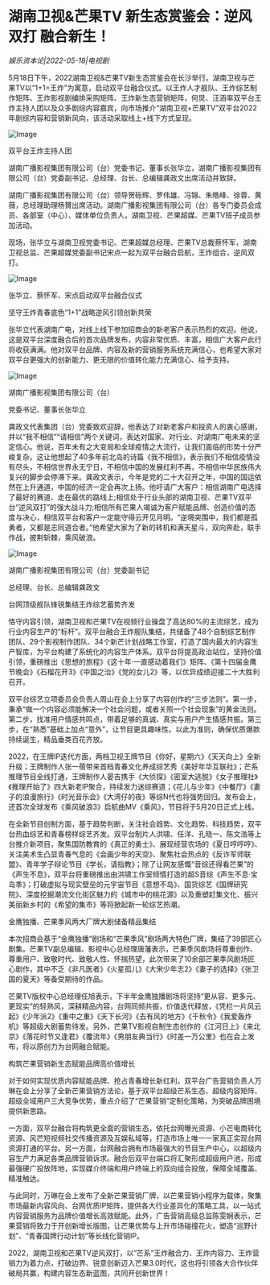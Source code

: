 # 湖南卫视&芒果TV 新生态赏鉴会：逆风双打 融合新生！

*娱乐资本论|2022-05-18|电视剧*

5月18日下午，2022湖南卫视&芒果TV新生态赏鉴会在长沙举行。湖南卫视与芒果TV以“1+1=王炸”为寓意，启动双平台融合仪式。以王炸人才舰队、王炸综艺制作矩阵、王炸影视剧编排采购矩阵、王炸新生态营销矩阵，何炅、汪涵率双平台王炸主持人团以及众多剧综内容嘉宾，向市场推介“湖南卫视+芒果TV”双平台2022年剧综内容和营销新风向，该活动采取线上+线下方式呈现。

![Image](http://static.ylzbl.com/uploads/ueditor/php/upload/image/20220518/1652880137935889.png)

双平台王炸主持人团

湖南广播影视集团有限公司（台）党委书记、董事长张华立，湖南广播影视集团有限公司（台）党委副书记、总经理、台长、总编辑龚政文出席活动并致辞。

湖南广播影视集团有限公司（台）领导贺砾辉、罗伟雄、冯锦、朱皓峰、徐蓉、黄薇，总经理助理杨贇出席活动。湖南广播影视集团有限公司（台）各专门委员会成员、各部室（中心）、媒体单位负责人，湖南卫视、芒果超媒、芒果TV班子成员参加活动。

现场，张华立与湖南卫视党委书记、芒果超媒总经理、芒果TV总裁蔡怀军，湖南卫视总监、芒果超媒党委副书记宋点一起为双平台融合启航，王炸组合，逆风双打。

![Image](http://static.ylzbl.com/uploads/ueditor/php/upload/image/20220518/1652880147452828.png)

张华立、蔡怀军、宋点启动双平台融合仪式

坚守王炸青春底色“1+1”战略逆风引领创新共荣

张华立代表湖南广电，对线上线下参加招商会的新老客户表示热烈的欢迎。他说，这是双平台深度融合后的首次品牌发布，内容非常优质、丰富，相信广大客户此行将收获满满。他对双平台品牌、内容及新的营销服务系统充满信心，也希望大家对双平台更强大的创新能力、更无限的价值转化能力充满信心、给予支持。

![Image](http://static.ylzbl.com/uploads/ueditor/php/upload/image/20220518/1652880200609411.png)

湖南广播影视集团有限公司（台）

党委书记、董事长张华立

龚政文代表集团（台）党委致欢迎辞，他表达了对新老客户和投资人的衷心感谢，并以“我不相信”“请相信”两个关键词，表达对国家、对行业、对湖南广电未来的坚定信心。他说，百年未有之大变局和全球疫情之大流行，让我们面临的形势十分严峻复杂。这让他想起了40多年前北岛的诗篇《我不相信》，表示我们不相信疫情没有尽头，不相信世界永无宁日，不相信中国的发展红利不再，不相信中华民族伟大复兴的脚步会停滞下来。龚政文表示，今年是党的二十大召开之年，中国的国运依然在上升通道，中国的经济一定会再次上扬。他吁请广大客户：相信湖南广电选择了最好的赛道、走在最优的路线上;相信处于行业头部的湖南卫视、芒果TV双平台“逆风双打”的强大战斗力;相信所有芒果人竭诚为客户赋能品牌、创造价值的态度与决心，相信双平台和客户一定能守得云开见月明。“逆境突围中，我们都是孤勇者，又都是志同道合者。”他希望大家为了新的转机和满天星斗，双向奔赴，联手作战，披荆斩棘，乘风破浪。

![Image](http://static.ylzbl.com/uploads/ueditor/php/upload/image/20220518/1652880210864132.png)

湖南广播影视集团有限公司（台）党委副书记

总经理、台长、总编辑龚政文

台网顶级舰队锋锐集结王炸综艺蓄势齐发

恪守内容引领，湖南卫视和芒果TV在视频行业操盘了高达80%的主流综艺，成为行业内容生产的“标杆”。双平台融合王炸舰队集结，共储备了48个自制综艺制作团队、29个影视制作团队、34个新芒计划战略工作室，打造了国内最大的内容生产智库，为平台构建了系统化的内容生产体系。双平台将提高政治站位，坚持价值引领，重磅推出《思想的旅程》《这十年·一直感动着我们》矩阵、《第十四届金鹰节晚会》《石榴花开3》《中国之治》《党的女儿2》等，以优异成绩迎接二十大胜利召开。

双平台综艺立项委员会负责人周山在会上分享了内容创作的“三步法则”。第一步，秉承“做一个内容必须能解决一个社会问题，或者关照一个社会现象”的黄金法则。第二步，找准用户情感共鸣点，带着足够的真诚、真实与用户产生情感共振。第三步，在“熟悉”基础上加点“意外”，让节目更具趣味性。以此为准则，确保优质爆款持续诞生，精品垂类百花齐放。

2022，在王牌IP迭代方面，两档卫视王牌节目《你好，星期六》《天天向上》全新升级；王牌制作人张一蓓带来首档青春文化养成综艺秀《美好年华互联社》；芒系推理节目全线打通，王牌制作人晏吉携手《大侦探》《密室大逃脱》《女子推理社》《推理开始了》四大新老IP聚合，持续发力迷综赛道；《花儿与少年》《中餐厅》《妻子的浪漫旅行》《时光音乐会》《大湾仔的夜》等综N代也将强势回归。发布会上，还首次全球发布《乘风破浪3》启航曲MV《乘风》，节目将于5月20日正式上线。

在全新节目创制方面，基于趋势判断，关注社会趋势、文化趋势、科技趋势，双平台热血综艺和青春榜样综艺齐发。双平台制片人洪啸、任洋、孔晓一、陈文浩等上台推介新项目，聚焦国防教育的《真正的勇士》、展现经营农场的《夏日哼哼哼》、关注美术生凸显青春气息的《会画少年的天空》、聚焦社会热点的《反诈军师联盟》、青年学子辩论节目《学长，请指教》；除了让网友感慨“音综还得看芒果”的《声生不息》，双平台将重磅推出由洪啸工作室倾情打造的超S音综《声生不息·宝岛季》；打破虚拟与现实壁垒的元宇宙节目《意想不岛》、国货综艺《国牌研究院》、深度挖掘潮流文化街区魅力的《城市中的桃花源》以及重塑赶集文化、振兴美丽新乡村的《希望的集市》等将掀起新一轮综艺热潮。

金鹰独播、芒果季风两大厂牌大剧储备精品集结

本次招商会基于“金鹰独播”剧场和“芒果季风”剧场两大特色厂牌，集结了39部匠心剧集。芒果TV副总编辑、影视中心总经理唐藩表示，芒果季风剧场将尊重创作、尊重用户、致敬时代、致敬人性、怀揣热望，此次带来了10余部芒果季风剧场匠心剧作，其中不乏《非凡医者》《火星孤儿》《大宋少年志2》《妻子的选择》《张卫国的夏天》等备受期待的作品。

芒果TV版权中心总经理任旭表示，下半年金鹰独播剧场将坚持“更从容、更多元、更现实”的轻熟风，深耕精品内容，台网同频共振，价值迭代释放，《凭栏一片风云起》《少年派2》《重中之重》《天下长河》《去有风的地方》《千秋令》《我爱轰炸机》等超级大剧蓄势待发。另外，芒果TV影视自制生态创作的《江河日上》《来北京》《落花时节又逢君》《覆流年》《男朋友典当行》《时差一万公里》也在会上发布，将以原创力为台网融合赋能。

构筑芒果营销新生态赋能品牌高价值增长

对于如何实现优质内容赋能品牌、抢占青春增长新红利，双平台广告营销负责人万琳在会上分享了全新芒果营销方法论，基于双平台超级芒系生态、超级内容矩阵、超级全域用户三大竞争优势，重点介绍了“芒果营销”定制化策略，为突破品牌困境提供新思路。

一方面，双平台融合将构筑更全面的营销生态，依托台网曝光资源、小芒电商转化资源、风芒短视频社交传播资源及互娱私域等，打造市场上唯一一家真正实现台网资源打通的平台。另一方面，台网融合拥有市场最强大的节目生产中心，以超级内容生产力满足各类品牌营销诉求。融合后双平台端口将汇聚形成超级用户池，形成最强硬广投放阵地，实现媒介终端和用户终端上的双向组合投放，保障全域覆盖、精准触达。

与此同时，万琳在会上发布了全新芒果营销厂牌，以芒果营销小程序为载体，聚集市场最新内容风向、台网优质IP矩阵，提供各大行业差异化的策略工具，以一站式内容营销服务为品牌价值增长高效赋能。此外，广告营销高级总监陈雯娴表示，芒果营销将致力于开创新增长版图，让芒果优势与上升市场碰撞花火，塑造“巡野计划”、“青春国牌行动计划”等长线化营销IP。

2022，湖南卫视和芒果TV逆风双打，以“芒系”王炸融合力、王炸内容力、王炸营销力为着力点，打破边界、锐意创新迈入芒果3.0时代，这也将引领各大合作伙伴破局共赢，构建内容生态新蓝图，共同开创新世界！

